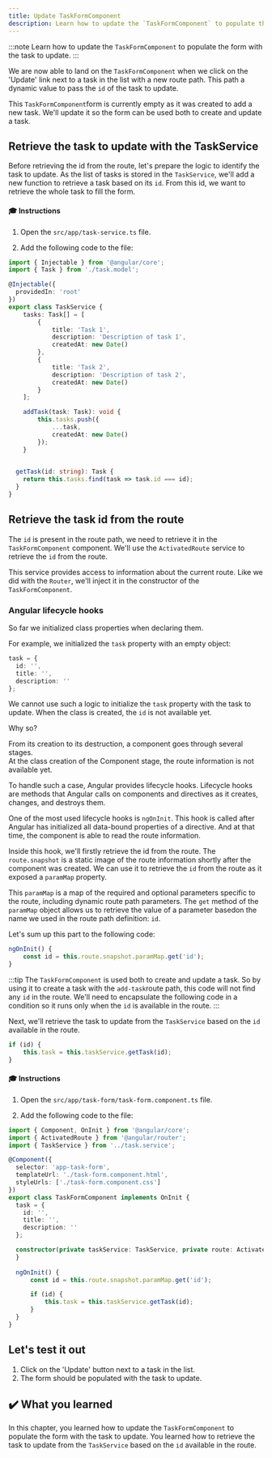 ```yaml
---
title: Update TaskFormComponent
description: Learn how to update the `TaskFormComponent` to populate the form with the task to update.
---
```


:::note
Learn how to update the `TaskFormComponent` to populate the form with the task to update.
:::

We are now able to land on the `TaskFormComponent` when we click on the 'Update' link next to a task in the list with a new route path.
This path a dynamic value to pass the `id` of the task to update.

This `TaskFormComponent`form is currently empty as it was created to add a new task.
We'll update it so the form can be used both to create and update a task.

## Retrieve the task to update with the TaskService

Before retrieving the id from the route, let's prepare the logic to identify the task to update.
As the list of tasks is stored in the `TaskService`, we'll add a new function to retrieve a task based on its `id`.
From this id, we want to retrieve the whole task to fill the form.

#### 🎓 Instructions

1. Open the `src/app/task-service.ts` file.

2. Add the following code to the file:

```typescript ins={"Add a function to retrieve a taks based on its id": 29-33}
import { Injectable } from '@angular/core';
import { Task } from './task.model';

@Injectable({
  providedIn: 'root'
})
export class TaskService {
    tasks: Task[] = [
        {
            title: 'Task 1',
            description: 'Description of task 1',
            createdAt: new Date()
        },
        {
            title: 'Task 2',
            description: 'Description of task 2',
            createdAt: new Date()
        }
    ];

    addTask(task: Task): void {
        this.tasks.push({
            ...task,
            createdAt: new Date()
        });
    }

  
  getTask(id: string): Task {
    return this.tasks.find(task => task.id === id);
  }
}
```

## Retrieve the task id from the route

The `id` is present in the route path, we need to retrieve it in the `TaskFormComponent` component.
We'll use the `ActivatedRoute` service to retrieve the `id` from the route.

This service provides access to information about the current route.
Like we did with the `Router`, we'll inject it in the constructor of the `TaskFormComponent`.

### Angular lifecycle hooks

So far we initialized class properties when declaring them.

For example, we initialized the `task` property with an empty object:

```typescript
task = {
  id: '',
  title: '',
  description: ''
};
```

We cannot use such a logic to initialize the `task` property with the task to update.
When the class is created, the `id` is not available yet.

Why so?

From its creation to its destruction, a component goes through several stages.  
At the class creation of the Component stage, the route information is not available yet.

To handle such a case, Angular provides lifecycle hooks.
Lifecycle hooks are methods that Angular calls on components and directives as it creates, changes, and destroys them.

One of the most used lifecycle hooks is `ngOnInit`.
This hook is called after Angular has initialized all data-bound properties of a directive.
And at that time, the component is able to read the route information.

Inside this hook, we'll firstly retrieve the id from the route.
 The `route.snapshot` is a static image of the route information shortly after the component was created.
We can use it to retrieve the `id` from the route as it exposed a `paramMap` property.

This `paramMap` is a map of the required and optional parameters specific to the route, including dynamic route path parameters.
The `get` method of the `paramMap` object allows us to retrieve the value of a parameter basedon the name we used in the route path definition: `id`.

Let's sum up this part to the following code:

```typescript
ngOnInit() {
    const id = this.route.snapshot.paramMap.get('id');
}
```

:::tip
The `TaskFormComponent` is used both to create and update a task.
So by using it to create a task with the `add-task`route path, this code will not find any `id` in the route.
We'll need to encapsulate the following code in a condition so it runs only when the `id` is available in the route.
:::

Next, we'll retrieve the task to update from the `TaskService` based on the `id` available in the route.

```typescript
if (id) {
    this.task = this.taskService.getTask(id);
}
```

#### 🎓 Instructions

1. Open the `src/app/task-form/task-form.component.ts` file.

2. Add the following code to the file:

```typescript ins={"Retrieve the task id from the route": 10-13}
import { Component, OnInit } from '@angular/core';
import { ActivatedRoute } from '@angular/router';
import { TaskService } from '../task.service';

@Component({
  selector: 'app-task-form',
  templateUrl: './task-form.component.html',
  styleUrls: ['./task-form.component.css']
})
export class TaskFormComponent implements OnInit {
  task = {
    id: '',
    title: '',
    description: ''
  };

  constructor(private taskService: TaskService, private route: ActivatedRoute) {
  }
    
  ngOnInit() {
      const id = this.route.snapshot.paramMap.get('id');

      if (id) {
          this.task = this.taskService.getTask(id);
      }
  }  
}
```

## Let's test it out

1. Click on the 'Update' button next to a task in the list.
2. The form should be populated with the task to update.

## ✔️ What you learned

In this chapter, you learned how to update the `TaskFormComponent` to populate the form with the task to update. You learned how to retrieve the task to update from the `TaskService` based on the `id` available in the route.





